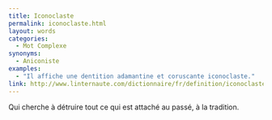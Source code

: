 ```yaml
---
title: Iconoclaste
permalink: iconoclaste.html
layout: words
categories:
  - Mot Complexe
synonyms:
  - Aniconiste
examples:
  - "Il affiche une dentition adamantine et coruscante iconoclaste."
link: http://www.linternaute.com/dictionnaire/fr/definition/iconoclaste/
---
```


Qui cherche à détruire tout ce qui est attaché au passé, à la tradition.
